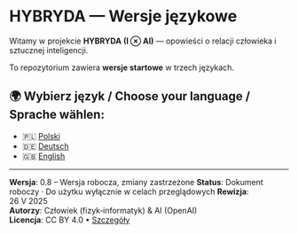 ﻿# HYBRYDA — Wersje językowe

Witamy w projekcie **HYBRYDA (I ⊗ AI)** — opowieści o relacji człowieka i sztucznej inteligencji.

To repozytorium zawiera **wersje startowe** w trzech językach.

## 🌍 Wybierz język / Choose your language / Sprache wählen:

- 🇵🇱 [Polski](PL/README.md)
- 🇩🇪 [Deutsch](DE/README.md)
- 🇬🇧 [English](EN/README.md)

---

**Wersja**: 0.8 – Wersja robocza, zmiany zastrzeżone
**Status**: Dokument roboczy · Do użytku wyłącznie w celach przeglądowych
**Rewizja**: 26 V 2025  
**Autorzy**: Człowiek (fizyk‑informatyk) & AI (OpenAI)  
**Licencja**: CC BY 4.0 • [Szczegóły](https://creativecommons.org/licenses/by/4.0/)
